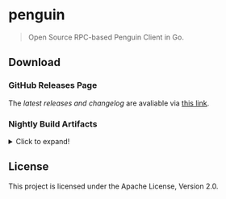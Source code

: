 # penguin

> Open Source RPC-based Penguin Client in Go.

## Download

### GitHub Releases Page

The _latest releases and changelog_ are avaliable via [this link](https://github.com/elap5e/penguin/releases/latest).

### Nightly Build Artifacts

<details>
<summary>Click to expand!</summary>

| Platform          | Link                                                                                                                                         |
| ----------------- | -------------------------------------------------------------------------------------------------------------------------------------------- |
| `darwin/amd64`    | [penguin-all-darwin-amd64.zip](https://nightly.link/elap5e/penguin/workflows/build-branch-main.yaml/main/penguin-all-darwin-amd64.zip)       |
| `darwin/amd64v3`  | [penguin-all-darwin-amd64v3.zip](https://nightly.link/elap5e/penguin/workflows/build-branch-main.yaml/main/penguin-all-darwin-amd64v3.zip)   |
| `darwin/arm64`    | [penguin-all-darwin-arm64.zip](https://nightly.link/elap5e/penguin/workflows/build-branch-main.yaml/main/penguin-all-darwin-arm64.zip)       |
| `freebsd/amd64`   | [penguin-all-freebsd-amd64.zip](https://nightly.link/elap5e/penguin/workflows/build-branch-main.yaml/main/penguin-all-freebsd-amd64.zip)     |
| `freebsd/amd64v3` | [penguin-all-freebsd-amd64v3.zip](https://nightly.link/elap5e/penguin/workflows/build-branch-main.yaml/main/penguin-all-freebsd-amd64v3.zip) |
| `freebsd/arm64`   | [penguin-all-freebsd-arm64.zip](https://nightly.link/elap5e/penguin/workflows/build-branch-main.yaml/main/penguin-all-freebsd-arm64.zip)     |
| `linux/386`       | [penguin-all-linux-386.zip](https://nightly.link/elap5e/penguin/workflows/build-branch-main.yaml/main/penguin-all-linux-386.zip)             |
| `linux/amd64`     | [penguin-all-linux-amd64.zip](https://nightly.link/elap5e/penguin/workflows/build-branch-main.yaml/main/penguin-all-linux-amd64.zip)         |
| `linux/amd64v3`   | [penguin-all-linux-amd64v3.zip](https://nightly.link/elap5e/penguin/workflows/build-branch-main.yaml/main/penguin-all-linux-amd64v3.zip)     |
| `linux/arm64`     | [penguin-all-linux-arm64.zip](https://nightly.link/elap5e/penguin/workflows/build-branch-main.yaml/main/penguin-all-linux-arm64.zip)         |
| `linux/arm7`      | [penguin-all-linux-arm7.zip](https://nightly.link/elap5e/penguin/workflows/build-branch-main.yaml/main/penguin-all-linux-arm7.zip)           |
| `windows/386`     | [penguin-all-windows-386.zip](https://nightly.link/elap5e/penguin/workflows/build-branch-main.yaml/main/penguin-all-windows-386.zip)         |
| `windows/amd64`   | [penguin-all-windows-amd64.zip](https://nightly.link/elap5e/penguin/workflows/build-branch-main.yaml/main/penguin-all-windows-amd64.zip)     |
| `windows/amd64v3` | [penguin-all-windows-amd64v3.zip](https://nightly.link/elap5e/penguin/workflows/build-branch-main.yaml/main/penguin-all-windows-amd64v3.zip) |
| `windows/arm64`   | [penguin-all-windows-arm64.zip](https://nightly.link/elap5e/penguin/workflows/build-branch-main.yaml/main/penguin-all-windows-arm64.zip)     |
| `windows/arm7`    | [penguin-all-windows-arm7.zip](https://nightly.link/elap5e/penguin/workflows/build-branch-main.yaml/main/penguin-all-windows-arm7.zip)       |

</details>

## License

This project is licensed under the Apache License, Version 2.0.
